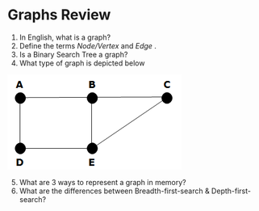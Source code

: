 # Graphs Review

1.  In English, what is a graph?
2.  Define the terms _Node/Vertex_ and _Edge_ .
3.  Is a Binary Search Tree a graph?
4.  What type of graph is depicted below

![undirected graph](images/graph1.png)

5.  What are 3 ways to represent a graph in memory?
6.  What are the differences between Breadth-first-search & Depth-first-search?
